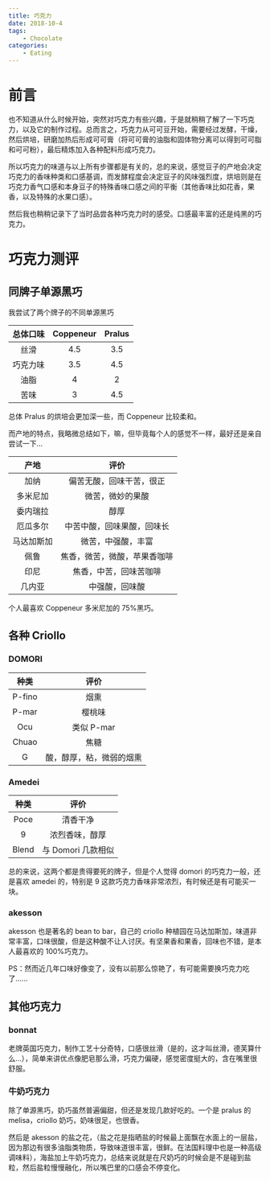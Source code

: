 ```yaml
---
title: 巧克力
date: 2018-10-4
tags:
    - Chocolate
categories:
    - Eating
---
```


# 前言

也不知道从什么时候开始，突然对巧克力有些兴趣，于是就稍稍了解了一下巧克力，以及它的制作过程。总而言之，巧克力从可可豆开始，需要经过发酵，干燥，然后烘培，研磨加热后形成可可膏（将可可膏的油脂和固体物分离可以得到可可脂和可可粉），最后精炼加入各种配料形成巧克力。

所以巧克力的味道与以上所有步骤都是有关的，总的来说，感觉豆子的产地会决定巧克力的香味种类和口感基调，而发酵程度会决定豆子的风味强烈度，烘培则是在巧克力香气口感和本身豆子的特殊香味口感之间的平衡（其他香味比如花香，果香，以及特殊的水果口感）。

然后我也稍稍记录下了当时品尝各种巧克力时的感受。口感最丰富的还是纯黑的巧克力。

# 巧克力测评

## 同牌子单源黑巧

我尝试了两个牌子的不同单源黑巧

| **总体口味** | Coppeneur | Pralus |
| :----------: | :-------: | :----: |
|     丝滑     |    4.5    |  3.5   |
|   巧克力味   |    3.5    |  4.5   |
|     油脂     |     4     |   2    |
|     苦味     |     3     |  4.5   |

总体 Pralus 的烘培会更加深一些，而 Coppeneur 比较柔和。

而产地的特点，我略微总结如下，嘛，但毕竟每个人的感觉不一样，最好还是亲自尝试一下...

|    产地    |             评价             |
| :--------: | :--------------------------: |
|    加纳    |   偏苦无酸，回味干苦，很正   |
|  多米尼加  |       微苦，微妙的果酸       |
|  委内瑞拉  |             醇厚             |
|  厄瓜多尔  |  中苦中酸，回味果酸，回味长  |
| 马达加斯加 |      微苦，中强酸，丰富      |
|    佩鲁    | 焦香，微苦，微酸，苹果香咖啡 |
|    印尼    |    焦香，中苦，回味苦咖啡    |
|   几内亚   |        中强酸，回味酸        |

个人最喜欢 Coppeneur 多米尼加的 75%黑巧。

## 各种 Criollo

### DOMORI

|  种类  |           评价           |
| :----: | :----------------------: |
| P-fino |           烟熏           |
| P-mar  |          樱桃味          |
|  Ocu   |        类似 P-mar        |
| Chuao  |           焦糖           |
|   G    | 酸，醇厚，粘，微弱的烟熏 |

### Amedei

| 种类  |        评价        |
| :---: | :----------------: |
| Poce  |      清香干净      |
|   9   |   浓烈香味，醇厚   |
| Blend | 与 Domori 几款相似 |

总的来说，这两个都是贵得要死的牌子，但是个人觉得 domori 的巧克力一般，还是喜欢 amedei 的，特别是 9 这款巧克力香味非常浓烈，有时候还是有可能买一块。

### akesson

akesson 也是著名的 bean to bar，自己的 criollo 种植园在马达加斯加，味道非常丰富，口味很酸，但是这种酸不让人讨厌。有坚果香和果香，回味也不错，是本人最喜欢的 100%巧克力。

PS：然而近几年口味好像变了，没有以前那么惊艳了，有可能需要换巧克力吃了......

## 其他巧克力

### bonnat

老牌英国巧克力，制作工艺十分奇特，口感很丝滑（是的，这才叫丝滑，德芙算什么...），简单来讲优点像肥皂那么滑，巧克力偏硬，感觉密度挺大的，含在嘴里很舒服。

### 牛奶巧克力

除了单源黑巧，奶巧虽然普遍偏甜，但还是发现几款好吃的。一个是 pralus 的 melisa，criollo 奶巧，奶味很足，也很香。

然后是 akesson 的盐之花，（盐之花是指晒盐的时候最上面飘在水面上的一层盐，因为那边有很多油脂类物质，导致味道很丰富，很鲜。在法国料理中也是一种高级调味料），海盐加上牛奶巧克力，总结来说就是在尺奶巧的时候会是不是碰到盐粒，然后盐粒慢慢融化，所以嘴巴里的口感会不停变化。
